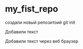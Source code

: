﻿# my_fist_repo

создали новый репозитоий
git init

Добавили текст

Добавили текст через веб браузер
